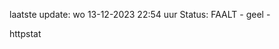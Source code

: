 laatste update: 
wo 13-12-2023 22:54   uur 
Status: FAALT - geel - 
<div class="service Y">httpstat</div>